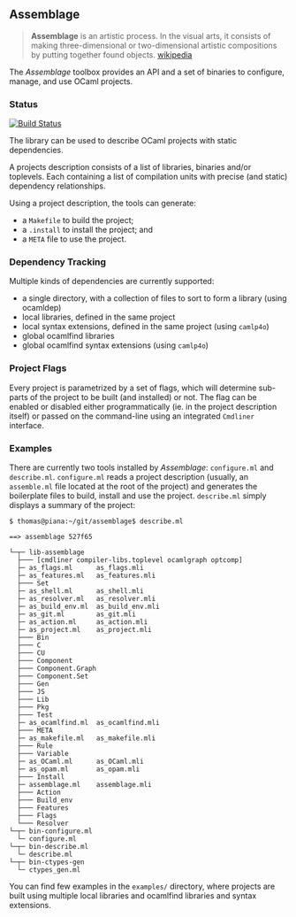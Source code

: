 ## Assemblage

> __Assemblage__ is an artistic process. In the visual arts, it
  consists of making three-dimensional or two-dimensional artistic
  compositions by putting together found objects.
  [wikipedia](http://en.wikipedia.org/wiki/Assemblage_(art))

The *Assemblage* toolbox provides an API and a set of binaries to
configure, manage, and use OCaml projects.

### Status

[![Build Status](https://travis-ci.org/samoht/assemblage.svg?branch=master)](https://travis-ci.org/samoht/assemblage)

The library can be used to describe OCaml projects with static dependencies.

A projects description consists of a list of libraries, binaries and/or toplevels.
Each containing a list of compilation units with precise (and static) dependency
relationships.

Using a project description, the tools can generate:

- a `Makefile` to build the project;
- a `.install` to install the project; and
- a `META` file to use the project.

### Dependency Tracking

Multiple kinds of dependencies are currently supported:

- a single directory, with a collection of files to sort to form a
  library (using ocamldep)
- local libraries, defined in the same project
- local syntax extensions, defined in the same project (using `camlp4o`)
- global ocamlfind libraries
- global ocamlfind syntax extensions (using `camlp4o`)

### Project Flags

Every project is parametrized by a set of flags, which will determine sub-parts
of the project to be built (and installed) or not. The flag can be enabled or
disabled either programmatically (ie. in the project description itself) or
passed on the command-line using an integrated `Cmdliner` interface.

### Examples

There are currently two tools installed by *Assemblage*: `configure.ml` and
`describe.ml`. `configure.ml` reads a project description (usually,
an `assemble.ml` file located at the root of the project) and generates the
boilerplate files to build, install and use the project. `describe.ml` simply
displays a summary of the project:

```shell
$ thomas@piana:~/git/assemblage$ describe.ml

==> assemblage 527f65

└─┬─ lib-assemblage
  ├─── [cmdliner compiler-libs.toplevel ocamlgraph optcomp]
  ├─ as_flags.ml      as_flags.mli
  ├─ as_features.ml   as_features.mli
  ├─── Set
  ├─ as_shell.ml      as_shell.mli
  ├─ as_resolver.ml   as_resolver.mli
  ├─ as_build_env.ml  as_build_env.mli
  ├─ as_git.ml        as_git.mli
  ├─ as_action.ml     as_action.mli
  ├─ as_project.ml    as_project.mli
  ├─── Bin
  ├─── C
  ├─── CU
  ├─── Component
  ├─── Component.Graph
  ├─── Component.Set
  ├─── Gen
  ├─── JS
  ├─── Lib
  ├─── Pkg
  ├─── Test
  ├─ as_ocamlfind.ml  as_ocamlfind.mli
  ├─── META
  ├─ as_makefile.ml   as_makefile.mli
  ├─── Rule
  ├─── Variable
  ├─ as_OCaml.ml      as_OCaml.mli
  ├─ as_opam.ml       as_opam.mli
  ├─── Install
  ├─ assemblage.ml    assemblage.mli
  ├─── Action
  ├─── Build_env
  ├─── Features
  ├─── Flags
  └─── Resolver
└─┬─ bin-configure.ml
  └─ configure.ml
└─┬─ bin-describe.ml
  └─ describe.ml
└─┬─ bin-ctypes-gen
  └─ ctypes_gen.ml
```

You can find few examples in the `examples/` directory, where projects are built using
multiple local libraries and ocamlfind libraries and syntax extensions.
